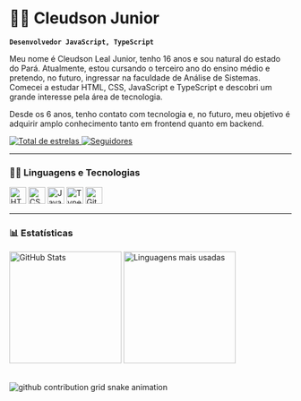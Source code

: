 # 👨‍💻 Cleudson Junior

**`Desenvolvedor JavaScript, TypeScript`**

Meu nome é Cleudson Leal Junior, tenho 16 anos e sou natural do estado do Pará. Atualmente, estou cursando o terceiro ano do ensino médio e pretendo, no futuro, ingressar na faculdade de Análise de Sistemas. Comecei a estudar HTML, CSS, JavaScript e TypeScript e descobri um grande interesse pela área de tecnologia.

Desde os 6 anos, tenho contato com tecnologia e, no futuro, meu objetivo é adquirir amplo conhecimento tanto em frontend quanto em backend.

<a href="https://github.com/Cjr-pjs">
    <img 
        alt="Total de estrelas" 
        title="Total de estrelas GitHub" 
        src="https://custom-icon-badges.demolab.com/github/stars/Cjr-pjs?color=ff0000&style=for-the-badge&labelColor=cc0000&logo=star&label=Estrelas"
    />
</a>
<a href="https://github.com/Cjr-pjs?tab=followers">
    <img 
        alt="Seguidores" 
        title="Me siga no GitHub" 
        src="https://custom-icon-badges.demolab.com/github/followers/Cjr-pjs?color=ffd700&labelColor=ccac00&style=for-the-badge&logo=github&label=Seguidores&logoColor=white"
    />
</a>

---

### 🐱‍💻 Linguagens e Tecnologias

<img 
    alt="HTML" 
    title="HTML" 
    width="30px" 
    src="https://cdn.jsdelivr.net/gh/devicons/devicon/icons/html5/html5-original.svg" 
/>
<img 
    alt="CSS" 
    title="CSS" 
    width="30px" 
    src="https://cdn.jsdelivr.net/gh/devicons/devicon/icons/css3/css3-original.svg" 
/>
<img 
    alt="JavaScript" 
    title="JavaScript" 
    width="30px" 
    src="https://cdn.jsdelivr.net/gh/devicons/devicon/icons/javascript/javascript-original.svg" 
/>
<img 
    alt="TypeScript" 
    title="TypeScript" 
    width="30px" 
    src="https://cdn.jsdelivr.net/gh/devicons/devicon/icons/typescript/typescript-original.svg" 
/>
<img 
    alt="Git" 
    title="Git" 
    width="30px" 
    src="https://cdn.jsdelivr.net/gh/devicons/devicon/icons/git/git-original.svg" 
/>

---

### 📊 Estatísticas

<p>
  <img 
      alt="GitHub Stats" 
      height="200" 
      src="https://github-readme-stats.vercel.app/api?username=Cjr-pjs&show_icons=true&theme=tokyonight&include_all_commits=true&locale=pt-br" 
  />
  <img 
      alt="Linguagens mais usadas" 
      height="200" 
      src="https://github-readme-stats.vercel.app/api/top-langs/?username=Cjr-pjs&theme=tokyonight&layout=compact&custom_title=Tecnologias&langs_count=9" 
  />
</p>
<br>
<picture align="center">
  <source media="(prefers-color-scheme: dark)" srcset="https://raw.githubusercontent.com/Cjr-pjs/Cjr-pjs/output/github-contribution-grid-snake-dark.svg">
  <source media="(prefers-color-scheme: light)" srcset="https://raw.githubusercontent.com/Cjr-pjs/Cjr-pjs/output/github-contribution-grid-snake-dark.svg">
  <img align="center" alt="github contribution grid snake animation" src="https://raw.githubusercontent.com/Cjr-pjs/mari4souza/output/github-contribution-grid-snake.svg">
</picture>
